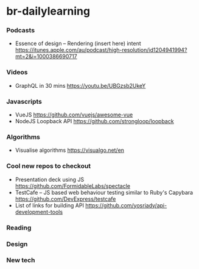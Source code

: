 # br-dailylearning

### Podcasts
- Essence of design – Rendering (insert here) intent https://itunes.apple.com/au/podcast/high-resolution/id1204941994?mt=2&i=1000386690717

### Videos
- GraphQL in 30 mins https://youtu.be/UBGzsb2UkeY

### Javascripts
- VueJS https://github.com/vuejs/awesome-vue
- NodeJS Loopback API https://github.com/strongloop/loopback

### Algorithms
- Visualise algorithms https://visualgo.net/en

### Cool new repos to checkout
- Presentation deck using JS https://github.com/FormidableLabs/spectacle
- TestCafe – JS based web behaviour testing similar to Ruby's Capybara https://github.com/DevExpress/testcafe
- List of links for building API https://github.com/yosriady/api-development-tools

### Reading

### Design

### New tech
